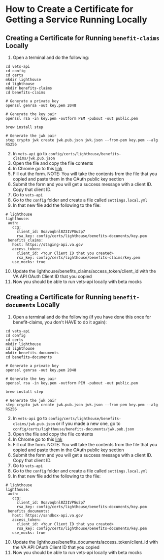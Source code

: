 # How to Create a Certificate for Getting a Service Running Locally

## Creating a Certificate for Running `benefit-claims` Locally

1. Open a terminal and do the following:
  ```
  cd vets-api
  cd config 
  cd certs
  mkdir lighthouse
  cd lighthouse
  mkdir benefits-claims
  cd benefits-claims

  # Generate a private key
  openssl genrsa -out key.pem 2048

  # Generate the key pair
  openssl rsa -in key.pem -outform PEM -pubout -out public.pem

  brew install step

  # Generate the jwk pair
  step crypto jwk create jwk.pub.json jwk.json --from-pem key.pem --alg RS256
  ```
2. In `vets-api` go to `config/certs/lighthouse/benefits-claims/jwk.pub.json`
3. Open the file and copy the file contents
4. In Chrome go to this [link](https://developer.va.gov/explore/api/benefits-claims/sandbox-access)
5. Fill out the form. NOTE: You will take the contents from the file that you copied and paste them in the OAuth public key section
6. Submit the form and you will get a success message with a client ID. Copy that client ID.
7. Go to `vets-api`
8. Go to the `config` folder and create a file called `settings.local.yml`
9. In that new file add the following to the file:
  ```
  # lighthouse
  lighthouse:
   auth:
     ccg:
       client_id: 0oavoqbnl8Z31VPGu2p7
       rsa_key: config/certs/lighthouse/benefits-documents/key.pem
   benefits_claims:
     host: https://staging-api.va.gov
     access_token:
       client_id: <Your Client ID that you created>
       rsa_key: config/certs/lighthouse/benefits-claims/key.pem
     use_mocks: true
  ```
10. Update the lighthouse/benefits_claims/access_token/client_id with the VA API OAuth Client ID that you copied
11. Now you should be able to run vets-api locally with beta mocks

## Creating a Certificate for Running `benefit-documents` Locally

1. Open a terminal and do the following (if you have done this once for benefit-claims, you don't HAVE to do it again):
  ```
  cd vets-api
  cd config 
  cd certs
  mkdir lighthouse
  cd lighthouse
  mkdir benefits-documents
  cd benefits-documents

  # Generate a private key
  openssl genrsa -out key.pem 2048

  # Generate the key pair
  openssl rsa -in key.pem -outform PEM -pubout -out public.pem

  brew install step

  # Generate the jwk pair
  step crypto jwk create jwk.pub.json jwk.json --from-pem key.pem --alg RS256
  ```
2. In `vets-api` go to `config/certs/lighthouse/benefits-claims/jwk.pub.json` or if you made a new one, go to `config/certs/lighthouse/benefits-documents/jwk.pub.json`
3. Open the file and copy the file contents
4. In Chrome go to this [link](https://developer.va.gov/explore/api/benefits-documents/sandbox-access)
5. Fill out the form. NOTE: You will take the contents from the file that you copied and paste them in the OAuth public key section
6. Submit the form and you will get a success message with a client ID. Copy that client ID.
7. Go to `vets-api`
8. Go to the `config` folder and create a file called `settings.local.yml`
9. In that new file add the following to the file:
  ```
  # lighthouse
  lighthouse:
   auth:
     ccg:
       client_id: 0oavoqbnl8Z31VPGu2p7
       rsa_key: config/certs/lighthouse/benefits-documents/key.pem
   benefits_documents:
     host: https://sandbox-api.va.gov
     access_token:
       client_id: <Your Client ID that you created>
       rsa_key: config/certs/lighthouse/benefits-documents/key.pem
     use_mocks: true
  ```
10. Update the lighthouse/benefits_documents/access_token/client_id with the VA API OAuth Client ID that you copied
11. Now you should be able to run vets-api locally with beta mocks